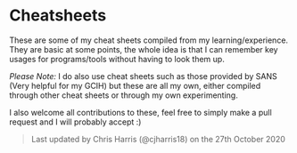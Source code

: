 # Cheatsheets

These are some of my cheat sheets compiled from my learning/experience. They are basic at some points, the whole idea is that I can remember key usages for programs/tools without having to look them up.

*Please Note:* I do also use cheat sheets such as those provided by SANS (Very helpful for my GCIH) but these are all my own, either compiled through other cheat sheets or through my own experimenting.

I also welcome all contributions to these, feel free to simply make a pull request and I will probably accept :)

> Last updated by Chris Harris (@cjharris18) on the 27th October 2020
